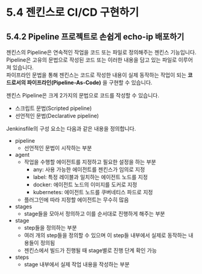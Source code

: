 # 5.4 젠킨스로 CI/CD 구현하기

## 5.4.2 Pipeline 프로젝트로 손쉽게 echo-ip 배포하기

젠킨스의 Pipeline은 연속적인 작업을 코드 또는 파일로 정의해주는 젠킨스 기능입니다.  
Pipeline은 고유의 문법으로 작성된 코드 또는 이러한 내용을 담고 있는 파일로 이루어져 있습니다.  
파이프라인 문법을 통해 젠킨스는 코드로 작성한 내용이 실제 동작하는 작업이 되는 **코드로서의 파이프라인(Pipeline-As-Code)** 을 구현할 수 있습니다.

젠킨스 Pipeline은 크게 2가지의 문법으로 코드를 작성할 수 있습니다.

- 스크립트 문법(Scripted pipeline)
- 선언적인 문법(Declarative pipeline)

Jenkinsfile의 구성 요소는 다음과 같은 내용을 정의합니다.

- pipeline
  - 선언적인 문법이 시작하는 부분
- agent
  - 작업을 수행할 에이전트를 지정하고 필요한 설정을 하는 부분
    - any: 사용 가능한 에이전트를 젠킨스가 임의로 지정
    - label: 특정 레이블과 일치하는 에이전트 노드를 지정
    - docker: 에이전트 노드의 이미지를 도커로 지정
    - kubernetes: 에이전트 노드를 쿠버네티스 파드로 지정
  - 플러그인에 따라 지정할 에이전트는 무수히 많음
- stages
  - stage들을 모아서 정의하고 이를 순서대로 진행하게 해주는 부분
- stage
  - step들을 정의하는 부분
  - 여러 개의 step들을 정의할 수 있으며 이 step들 내부에서 실제로 동작하는 내용들이 정의됨
  - 젠킨스에서 빌드가 진행될 때 stage별로 진행 단계 확인 가능
- steps
  - stage 내부에서 실제 작업 내용을 작성하는 부분

